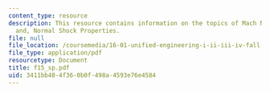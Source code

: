 ```yaml
---
content_type: resource
description: This resource contains information on the topics of Mach Number Relations
  and, Normal Shock Properties.
file: null
file_location: /coursemedia/16-01-unified-engineering-i-ii-iii-iv-fall-2005-spring-2006/3411bb484f360b0f498a4593e76e4584_f15_sp.pdf
file_type: application/pdf
resourcetype: Document
title: f15_sp.pdf
uid: 3411bb48-4f36-0b0f-498a-4593e76e4584
---
```

